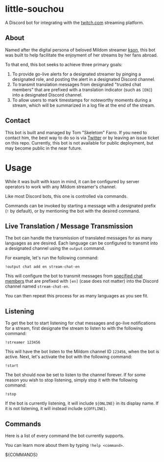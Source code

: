 # little-souchou
A Discord bot for integrating with the [twitch.com](https://www.mildom.com) streaming platform.
 
## About
Named after the digital persona of beloved Mildom streamer [kson](https://www.mildom.com/10882672), this bot was built to help facilitate the enjoyment of her streams by her fans abroad. 
 
To that end, this bot seeks to achieve three primary goals:
1) To provide go-live alerts for a designated streamer by pinging a designated role, and posting the alert in a designated Discord channel.
2) To transmit translation messages from designated "trusted chat members" that are prefixed with a translation indicator (such as `[EN]`) into a designated Discord channel. 
3) To allow users to mark timestamps for noteworthy moments during a stream, which will be summarized in a log file at the end of the stream.
 
## Contact
 
This bot is built and managed by Tom "Skeletom" Farro. If you need to contact him, the best way to do so is via [Twitter](https://www.twitter.com/fomtarro) or by leaving an issue ticket on this repo. Currently, this bot is not available for public deployment, but may become public in the near future.
 
# Usage
 
While it was built with kson in mind, it can be configured by server operators to work with any Mildom streamer's channel. 

Like most Discord bots, this one is controlled via commands.

Commands can be invoked by starting a message with a designated prefix (`!` by default), or by mentioning the bot with the desired command.
 
## Live Translation / Message Transmission

The bot can handle the transmission of translated messages for as many languages as are desired. Each language can be configured to transmit into a designated channel using the `output` command.

For example, let's run the following command:
```
!output chat add en stream-chat-en
```
This will configure the bot to transmit messages from [specified chat members](#users) that are prefixed with `[en]` (case does not matter) into the Discord channel named `stream-chat-en`.

You can then repeat this process for as many languages as you see fit.

## Listening

To get the bot to start listening for chat messages and go-live notifications for a stream, first designate the stream to listen to with the following command:
```
!streamer 123456
```
This will have the bot listen to the Mildom channel ID `123456`, when the bot is active. Next, let's activate the bot with the following command: 
```
!start
```
The bot should now be set to listen to the channel forever. If for some reason you wish to stop listening, simply stop it with the following command:
```
!stop
```

If the bot is currently listening, it will include `${ONLINE}` in its display name. If it is not listening, it will instead include `${OFFLINE}`.

## Commands

Here is a list of every command the bot currently supports.

You can learn more about them by typing `!help <command>`.

${COMMANDS}